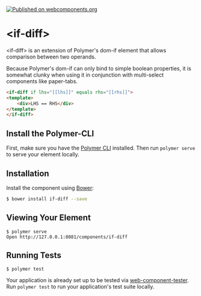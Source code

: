 [![Published on webcomponents.org](https://img.shields.io/badge/webcomponents.org-published-blue.svg)](https://www.webcomponents.org/element/bahrus/if-diff)

# \<if-diff\>

\<if-diff\> is an extension of Polymer's dom-if element that allows comparison between two operands.

Because Polymer's dom-if can only bind to simple boolean properties, it is somewhat clunky when using it in conjunction with multi-select components like paper-tabs.

<!--
```
<custom-element-demo>
  <template>
    <link rel="import" href="if-diff.html">

  </template>
</custom-element-demo>
```
-->
```html
<if-diff if lhs="[[lhs]]" equals rhs="[[rhs]]">
<template>
    <div>LHS == RHS</div>
</template>
</if-diff>
```

## Install the Polymer-CLI

First, make sure you have the [Polymer CLI](https://www.npmjs.com/package/polymer-cli) installed. Then run `polymer serve` to serve your element locally.

## Installation

Install the component using [Bower](http://bower.io/):
```sh
$ bower install if-diff --save
```

## Viewing Your Element

```
$ polymer serve
Open http://127.0.0.1:8081/components/if-diff
```

## Running Tests

```
$ polymer test
```

Your application is already set up to be tested via [web-component-tester](https://github.com/Polymer/web-component-tester). Run `polymer test` to run your application's test suite locally.
